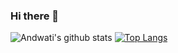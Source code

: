 ### Hi there 👋



![Andwati's github stats](https://github-readme-stats.vercel.app/api?username=Ian-Andwati&count_private=true&show_icons=true&theme=dracula)
[![Top Langs](https://github-readme-stats.vercel.app/api/top-langs/?username=Ian-Andwati)](https://github.com/Ian-Andwati/github-readme-stats)
